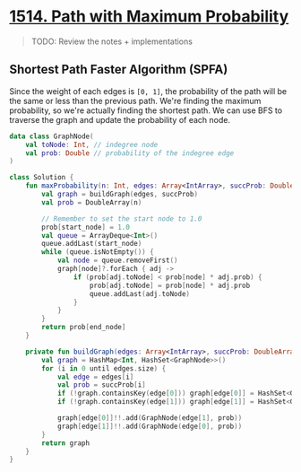 # [1514. Path with Maximum Probability](https://leetcode.com/problems/path-with-maximum-probability/description/)

> TODO: Review the notes + implementations

## Shortest Path Faster Algorithm (SPFA)
Since the weight of each edges is `[0, 1]`, the probability of the path will be the same or less than the previous path. We're finding the maximum probability, so we're actually finding the shortest path. We can use BFS to traverse the graph and update the probability of each node.

```kotlin
data class GraphNode(
    val toNode: Int, // indegree node
    val prob: Double // probability of the indegree edge
)

class Solution {
    fun maxProbability(n: Int, edges: Array<IntArray>, succProb: DoubleArray, start_node: Int, end_node: Int): Double {
        val graph = buildGraph(edges, succProb)
        val prob = DoubleArray(n)

        // Remember to set the start node to 1.0
        prob[start_node] = 1.0
        val queue = ArrayDeque<Int>()
        queue.addLast(start_node)
        while (queue.isNotEmpty()) {
            val node = queue.removeFirst()
            graph[node]?.forEach { adj ->
                if (prob[adj.toNode] < prob[node] * adj.prob) {
                    prob[adj.toNode] = prob[node] * adj.prob
                    queue.addLast(adj.toNode)
                }
            }
        }
        return prob[end_node]
    }

    private fun buildGraph(edges: Array<IntArray>, succProb: DoubleArray): HashMap<Int, HashSet<GraphNode>> {
        val graph = HashMap<Int, HashSet<GraphNode>>()
        for (i in 0 until edges.size) {
            val edge = edges[i]
            val prob = succProb[i]
            if (!graph.containsKey(edge[0])) graph[edge[0]] = HashSet<GraphNode>()
            if (!graph.containsKey(edge[1])) graph[edge[1]] = HashSet<GraphNode>()

            graph[edge[0]]!!.add(GraphNode(edge[1], prob))
            graph[edge[1]]!!.add(GraphNode(edge[0], prob))
        }
        return graph
    }
}
```